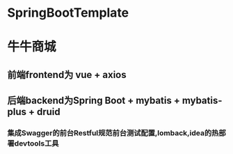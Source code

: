 # SpringBootTemplate


# 牛牛商城

## 前端frontend为 vue + axios
## 后端backend为Spring Boot + mybatis + mybatis-plus + druid
###  集成Swagger的前台Restful规范前台测试配置,lomback,idea的热部署devtools工具
